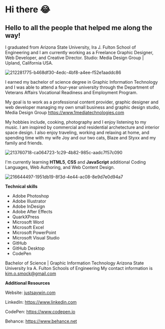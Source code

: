 # Hi there :joy:

## Hello to all the people that helped me along the way! 
I graduated from Arizona State University, Ira J. Fulton School of Engineering and I am currently working as a Freelance Graphic Designer, Web Developer, and Creative Director. Studio: Media Design Group | Upland, California USA.
<!--
**kos3150/kos3150** is a ✨ _special_ ✨ repository because its `README.md` (this file) appears on your GitHub profile.
Here are some ideas to get you started:

- 🔭 I’m currently working on ...
- 🌱 I’m currently learning ...
- 👯 I’m looking to collaborate on ...
- 🤔 I’m looking for help with ...
- 💬 Ask me about ...
- 📫 How to reach me: ...
- 😄 Pronouns: ...
- ⚡ Fun fact: ...
-->
![212281775-b468df30-4edc-4bf8-a4ee-f52e1aaddc86](https://github.com/kos3150/kos3150/assets/142562646/2096ad02-11e1-4235-8cf2-30537aa732c6)

I earned my bachelor of science degree in Graphic Information Technology and I was able to attend a four-year university through the Department of Veterans Affairs Vocational Readiness and Employment Program.

My goal is to work as a professional content provider, graphic designer and web developer managing my own small business and graphic design studio, Media Design Group https://www.1mediatechnologies.com

My hobbies include, cooking, photography and I enjoy listening to my music. I am inspired by commercial and residential archetecture and interior space design. I also enjoy traveling, working and relaxing at home, and spending time with my wife Joy and our two cats, Blaze and Styxx and my family and friends.

![213760718-ca064723-1c29-4b82-985c-aadc7f57c090](https://github.com/kos3150/kos3150/assets/142562646/ce7c66fb-bd56-4e88-98ba-f30e8d1c169b) 

I'm currently learning **HTML5**, **CSS** and **JavaScript** additional Coding Languages, Web Authoring, and Web Content Design. 

![216644497-1951db19-8f3d-4e44-ac08-8e9d7e0d94a7](https://github.com/kos3150/kos3150/assets/142562646/3c025cbb-7eba-4d72-b190-1bfd16e9bc42)

**Technical skills**
  - Adobe Photoshop
  - Adobe Illustrator
  - Adobe InDesign
  - Adobe After Effects
  - QuarkXPress
  - Microsoft Word
  - Microsoft Excel
  - Microsoft PowerPoint
  - Microsoft Visual Studio
  - GitHub
  - GitHub Desktop
  - CodePen    

Bachelor of Science | Graphic Information Technology Arizona State University Ira A. Fulton Schools of Engineering
My contact information is kim.o.smock@gmail.com

**Additional Resources**

Website: [justsaywin.com](https://justsaywin.com/)

LinkedIn: https://www.linkedin.com

CodePen: https://www.codepen.io

Behance: https://www.behance.net
